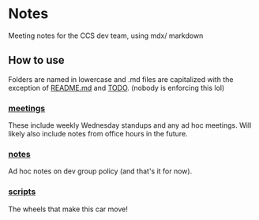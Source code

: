 # Notes

Meeting notes for the CCS dev team, using mdx/ markdown

## How to use

Folders are named in lowercase and .md files are capitalized with the exception of [README.md](README.md) and [TODO](TODO.md). (nobody is enforcing this lol)

### [meetings](meetings/Meetings.md)
These include weekly Wednesday standups and any ad hoc meetings. Will likely also include notes from office hours in the future.

### [notes](notes/Notes.md)
Ad hoc notes on dev group policy (and that's it for now).

### [scripts](scripts/README.md)
The wheels that make this car move!
